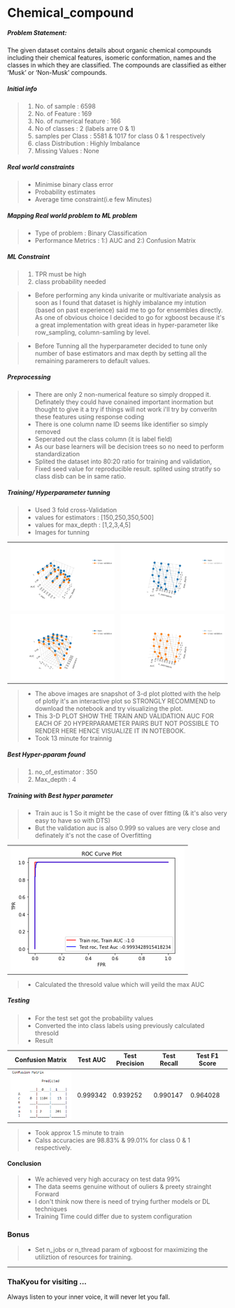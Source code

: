 # Chemical_compound
##### Problem Statement:
The given dataset contains details about organic chemical compounds including their chemical features, isomeric conformation, names and the classes in which they are classified. The compounds are classified as either ‘Musk’ or ‘Non-Musk’ compounds.

##### Initial info
>1. No. of sample            : 6598
>2. No. of Feature           : 169
>3. No. of numerical feature : 166
>3. No of classes            : 2 (labels arre 0 & 1)
>4. samples per Class  : 5581 & 1017 for class 0 & 1 respectively
>5. class Distribution : Highly Imbalance
>6. Missing Values     : None

##### Real world constraints
>* Minimise binary class error
>* Probability estimates
>* Average time constraint(i.e few Minutes)


##### Mapping Real world problem to ML problem
>* Type of problem : Binary Classification
>* Performance Metrics : 1:) AUC and 2:) Confusion Matrix
##### ML Constraint
>1.  TPR  must be high
>2.  class probability needed

>* Before performing any kinda univarite or multivariate analysis as soon as I found that dataset is highly imbalance my intution (based on past experience) said me to go for ensembles directly. As one of obvious choice I decided to go for xgboost because it's a great implementation with great ideas in hyper-parameter like row_sampling, column-samling by level.

>* Before Tunning all the hyperparameter decided to tune only number of base estimators and max depth by setting all the remaining paramerers to default values.

##### Preprocessing
>* There are only 2 non-numerical feature so simply dropped it. Definately they could have conained important inormation but thought to give it a try if things will not work i'll try by converitn these features using response coding
>* There is one column name ID seems like identifier so simply removed
>* Seperated out the class column (it is label field)
>* As our base learners will be decision trees so no need to perform standardization
>* Splited the dataset into 80:20 ratio for training and validation, Fixed seed value for reproducible result. splited using stratify so class disb can be in same ratio.

##### Training/ Hyperparameter tunning
>* Used 3 fold cross-Validation
>* values for estimators : [150,250,350,500]
>* values for max_depth  : [1,2,3,4,5]
>* Images for tunning

|||
|----|----|
|!['Reload'](https://github.com/vbrail/Chemical_compound/blob/master/images/newplot%20(1).png)|!['Reload'](https://github.com/vbrail/Chemical_compound/blob/master/images/newplot%20(2).png)|
|!['Reload'](https://github.com/vbrail/Chemical_compound/blob/master/images/newplot.png)|!['Reload'](https://github.com/vbrail/Chemical_compound/blob/master/images/newplot%20(3).png)|

>* The above images are snapshot of 3-d plot plotted with the help of plotly it's an interactive plot so STRONGLY RECOMMEND to download the notebook and try visualizing the plot.
>* This 3-D PLOT SHOW THE TRAIN AND VALIDATION AUC FOR EACH OF 20 HYPERPARAMETER PAIRS BUT NOT POSSIBLE TO RENDER HERE HENCE VISUALIZE IT IN NOTEBOOK. 
>* Took 13 minute for trainnig
##### Best Hyper-pparam found
>1. no_of_estimator : 350
>2. Max_depth       : 4

##### Training with Best hyper parameter
>* Train auc is 1 So it might be the case of over fitting (& it's also very easy to have so with DTS)
>* But the validation auc is also 0.999 so values are very close and definately it's not the case of Overfitting


||
|--|
|!['Reload'](https://github.com/vbrail/Chemical_compound/blob/master/images/auc_curve.PNG)|

>* Calculated the thresold value which will yeild the max AUC
##### Testing
>* For the test set got the probability values
>* Converted the into class labels using previously calculated thresold
>* Result

|Confusion Matrix| Test AUC|Test Precision|Test Recall|Test F1 Score|
|----------------|---------|--------------|-----------|-------------|
|!['Reload'](https://github.com/vbrail/Chemical_compound/blob/master/images/conf_mat.PNG)|0.999342|0.939252|0.990147|0.964028|
>* Took approx 1.5 minute to train
>* Calss accuracies are 98.83% & 99.01% for class 0 & 1 respectively.

#### Conclusion
>* We achieved very high accuracy on test data 99%
>* The data seems genuine without of ouliers & preety strainght Forward
>* I don't think now there is need of trying further models or DL techniques
>* Training Time could differ due to system configuration


### Bonus
>* Set n_jobs or n_thread param of xgboost for maximizing the utiliztion of resources for training.

-----
### ThaKyou for visiting ...
Always listen to your inner voice, it will never let you fall.




